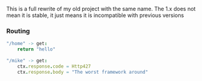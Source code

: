 
This is a full rewrite of my old project with the same name.
The 1.x does not mean it is stable, it just means it is incompatible with previous versions

### Routing

```nim
"/home" -> get:
    return "hello"
    
"/mike" -> get:
    ctx.response.code = Http427
    ctx.response.body = "The worst framework around"
   
```